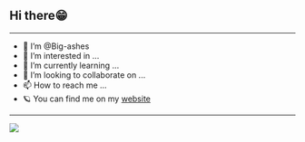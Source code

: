 ## Hi there😁
---
- 👋 I’m @Big-ashes
- 👀 I’m interested in ...
- 🌱 I’m currently learning ...
- 💞️ I’m looking to collaborate on ...
- 📫 How to reach me ...
- 🪐 You can find me on my [website](https://bigashes.com)
---
![](https://github-readme-stats.vercel.app/api?username=Big-ashes&theme=dark)

